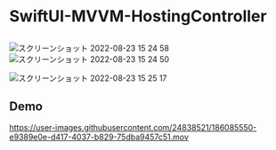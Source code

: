 # SwiftUI-MVVM-HostingController

## 

![スクリーンショット 2022-08-23 15 24 58](https://user-images.githubusercontent.com/24838521/186085838-1fb5e991-58df-4adf-805a-14e6ae449634.png)
![スクリーンショット 2022-08-23 15 24 50](https://user-images.githubusercontent.com/24838521/186085867-69ff2a12-7cc0-4347-b277-e27be74d5d64.png)


![スクリーンショット 2022-08-23 15 25 17](https://user-images.githubusercontent.com/24838521/186085879-c3e495ac-6a8a-417d-892f-6a26d1f2dc95.png)


## Demo

https://user-images.githubusercontent.com/24838521/186085550-e9389e0e-d417-4037-b829-75dba9457c51.mov

